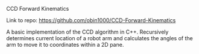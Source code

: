 CCD Forward Kinematics

Link to repo: https://github.com/obin1000/CCD-Forward-Kinematics

A basic implementation of the CCD algorithm in C++. Recursively determines current location of a robot arm and calculates the angles of the arm to move it to coordinates within a 2D pane.